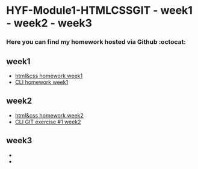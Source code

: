 # HYF-Module1-HTMLCSSGIT - week1 - week2 - week3
### Here you can find my homework hosted via Github :octocat:
## week1
- [html&css homework week1](https://dima-kaddah.github.io/HYF-Module1-HTMLCSSGIT/week1/digital%20resume)
- [CLI homework week1](https://dima-kaddah.github.io/HYF-Module1-HTMLCSSGIT/week1/the%20cli%20challenge/cli%20challenge.txt)

## week2
- [html&css homework week2](https://dima-kaddah.github.io/HYF-Module1-HTMLCSSGIT/week2/)
- [CLI GIT exercise #1 week2](https://github.com/Dima-Kaddah/git_practice)

## week3
-
-

